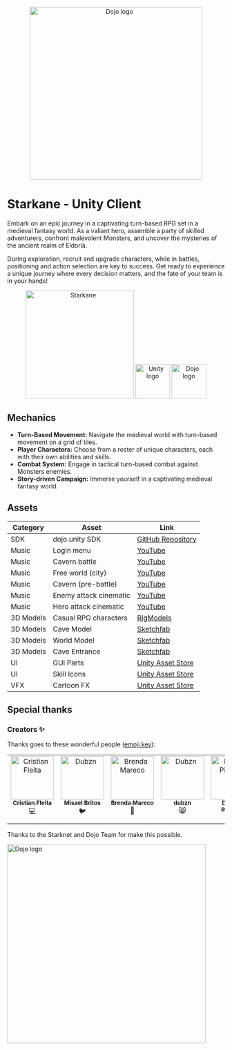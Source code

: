 <p align="center">
  <img alt="Dojo logo" width="400" src="https://github.com/amegakure-starknet/unity-Starkane/assets/58611754/ab701ac0-a1f3-4048-b40f-8234c6f662fe">
</p>

# Starkane - Unity Client
Embark on an epic journey in a captivating turn-based RPG set in a medieval fantasy world. As a valiant hero, assemble a party of skilled adventurers, confront malevolent Monsters​, and uncover the mysteries of the ancient realm of Eldoria​.

During exploration, recruit and upgrade characters, while in battles, positioning and action selection are key to success. Get ready to experience a unique journey where every decision matters, and the fate of your team is in your hands!

<p align="center">
  <img alt="Starkane" width="250" src="https://github.com/amegakure-starknet/starkane-unity/assets/58611754/3a8277e4-204a-464d-8e8a-7694c96a3665">
  <img alt="Unity logo" width="80" src="https://github.com/amegakure-starknet/starkane-unity/assets/58611754/40f6e3ba-be7d-473d-b6ae-8efa22cf4eeb">
  <img alt="Dojo logo" width="80" src="https://github.com/amegakure-starknet/starkane-unity/assets/58611754/417e8a60-d782-4350-a322-b4187067d21b">
</p>

## Mechanics

- **Turn-Based Movement:** Navigate the medieval world with turn-based movement on a grid of tiles.
- **Player Characters:** Choose from a roster of unique characters, each with their own abilities and skills.
- **Combat System:** Engage in tactical turn-based combat against Monsters enemies.
- **Story-driven Campaign:** Immerse yourself in a captivating medieval fantasy world.



## Assets 

| Category | Asset | Link |
|----------|-------|------|
| SDK      | dojo.unity SDK | [GitHub Repository](https://github.com/dojoengine/dojo.unity) |
| Music    | Login menu | [YouTube](https://www.youtube.com/watch?v=KtPk1iy-ypY) |
| Music    | Cavern battle | [YouTube](https://www.youtube.com/watch?v=1weNnjzaXbY) |
| Music    | Free world (city) | [YouTube](https://www.youtube.com/watch?v=gq2xoIMlzqs) |
| Music    | Cavern (pre-battle) | [YouTube](https://www.youtube.com/watch?v=fbTf3moH72s) |
| Music    | Enemy attack cinematic | [YouTube](https://www.youtube.com/watch?v=_hbwa53fo14) |
| Music    | Hero attack cinematic | [YouTube](https://www.youtube.com/watch?v=YwgFwKmxv7E) |
| 3D Models | Casual RPG characters | [RigModels](https://rigmodels.com/index.php?searchkeyword=casual-rpg) |
| 3D Models | Cave Model | [Sketchfab](https://sketchfab.com/3d-models/magical-abandoned-mine-7ae4754b0db74ba884072215b5d013f5) |
| 3D Models | World Model | [Sketchfab](https://sketchfab.com/3d-models/modular-lowpoly-medieval-environment-5bf0a1562b7e401e9e6d7758ec54d09c) |
| 3D Models | Cave Entrance | [Sketchfab](https://sketchfab.com/3d-models/the-cave-entrance-likes-a-head-4a7643ff40dd42c3bfafd73f2d84547c) |
| UI | GUI Parts | [Unity Asset Store](https://assetstore.unity.com/packages/2d/gui/icons/gui-parts-159068) |
| UI | Skill Icons | [Unity Asset Store](https://assetstore.unity.com/packages/2d/gui/icons/2d-skills-icon-set-handpainted-210622) |
| VFX | Cartoon FX | [Unity Asset Store](https://assetstore.unity.com/packages/vfx/particles/cartoon-fx-remaster-free-109565) |


## Special thanks

### Creators ✨
Thanks goes to these wonderful people
([emoji key](https://allcontributors.org/docs/en/emoji-key)):

<table>
  <tbody>
    <tr>
      <td align="center" valign="top" width="14.28%"><a href="https://github.com/cristianFleita"><img src="https://avatars.githubusercontent.com/u/87950451?v=4" width="100px;" alt="Cristian Fleita"/><br /><sub><b>Cristian Fleita</b></sub></a><br />💻</a></td>
      <td align="center" valign="top" width="14.28%"><a href="https://github.com/aikomisa5"><img src="https://avatars.githubusercontent.com/u/21129776?v=4" width="100px;" alt="Dubzn"/><br /><sub><b>Misael Britos</b></sub></a><br />🐦</a></td>
      <td align="center" valign="top" width="14.28%"><a href="https://github.com/brendaamareco"><img src="https://avatars.githubusercontent.com/u/107716199?v=4" width="100px;" alt="Brenda Mareco"/><br /><sub><b>Brenda Mareco</b></sub></a><br />🎨</a></td>
      <td align="center" valign="top" width="14.28%"><a href="https://github.com/dubzn"><img src="https://avatars.githubusercontent.com/u/58611754?s=400&u=cdb4e29d9ac5bc41e7ee171375e8cd10fe8c3c24&v=4" width="100px;" alt="Dubzn"/><br /><sub><b>dubzn</b></sub></a><br />😸</a></td>
      <td align="center" valign="top" width="14.28%"><a href="https://github.com/dpinones"><img src="https://avatars.githubusercontent.com/u/30808181?v=4" width="100px;" alt="Damián Piñones"/><br /><sub><b>Damián Piñones</b></sub></a><br />🤠</a></td>
    </tr>
</tbody>
</table>

Thanks to the Starknet and Dojo Team for make this possible.
<p align="left">
  <img alt="Dojo logo" width="460" src="https://github.com/amegakure-starknet/starkane-unity/assets/58611754/c3bc4f2d-37a3-491b-b49f-1361a7429c1f">
</p>

